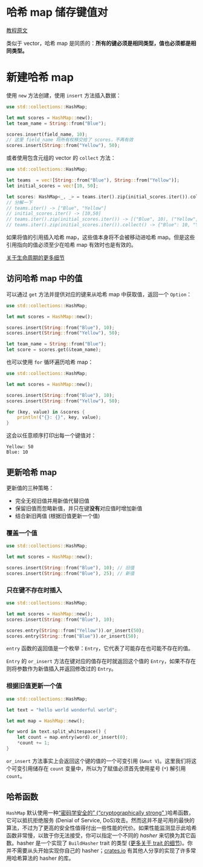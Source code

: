# 哈希 map 储存键值对

[教程原文](https://kaisery.github.io/trpl-zh-cn/ch08-03-hash-maps.html)

类似于 vector，哈希 map 是同质的：**所有的键必须是相同类型，值也必须都是相同类型。**

# 新建哈希 map

使用 `new` 方法创建，使用 `insert` 方法插入数据：

```rust
use std::collections::HashMap;

let mut scores = HashMap::new();
let team_name = String::from("Blue");

scores.insert(field_name, 10);
// 这里 field_name 将所有权移交给了 scores，不再有效
scores.insert(String::from("Yellow"), 50);
```

或者使用包含元组的 vector 的 `collect` 方法：

```rust
use std::collections::HashMap;

let teams  = vec![String::from("Blue"), String::from("Yellow")];
let initial_scores = vec![10, 50];

let scores: HashMap<_, _> = teams.iter().zip(initial_scores.iter()).collect();
// 分解一下
// teams.iter() -> ["Blue", "Yellow"]
// initial_scores.iter() -> [10,50]
// teams.iter().zip(initial_scores.iter()) -> [("Blue", 10), ("Yellow", 50)]
// teams.iter().zip(initial_scores.iter()).collect() -> {"Blue": 10, "Yellow": 50}

```


如果将值的引用插入哈希 map，这些值本身将不会被移动进哈希 map。但是这些引用指向的值必须至少在哈希 map 有效时也是有效的。

[关于生命周期的更多细节](https://kaisery.github.io/trpl-zh-cn/ch10-03-lifetime-syntax.html)

## 访问哈希 map 中的值

可以通过 `get` 方法并提供对应的键来从哈希 map 中获取值，返回一个 `Option`：

```rust
use std::collections::HashMap;

let mut scores = HashMap::new();

scores.insert(String::from("Blue"), 10);
scores.insert(String::from("Yellow"), 50);

let team_name = String::from("Blue");
let score = scores.get(&team_name);
```

也可以使用 `for` 循环遍历哈希 map：

```rust
use std::collections::HashMap;

let mut scores = HashMap::new();

scores.insert(String::from("Blue"), 10);
scores.insert(String::from("Yellow"), 50);

for (key, value) in &scores {
    println!("{}: {}", key, value);
}
```

这会以任意顺序打印出每一个键值对：

```shell
Yellow: 50
Blue: 10
```

## 更新哈希 map

更新值的三种策略：

- 完全无视旧值并用新值代替旧值
- 保留旧值而忽略新值，并只在键**没有**对应值时增加新值
- 结合新旧两值 (根据旧值更新一个值)

### 覆盖一个值

```rust
use std::collections::HashMap;

let mut scores = HashMap::new();

scores.insert(String::from("Blue"), 10); // 旧值
scores.insert(String::from("Blue"), 25); // 新值
```

### 只在键不存在时插入

```rust
use std::collections::HashMap;

let mut scores = HashMap::new();
scores.insert(String::from("Blue"), 10);

scores.entry(String::from("Yellow")).or_insert(50);
scores.entry(String::from("Blue")).or_insert(50);
```

`entry` 函数的返回值是一个枚举：`Entry`，它代表了可能存在也可能不存在的值。

`Entry` 的 `or_insert` 方法在键对应的值存在时就返回这个值的 `Entry`，如果不存在则将参数作为新值插入并返回修改过的 `Entry`。

### 根据旧值更新一个值

```rust
use std::collections::HashMap;

let text = "hello world wonderful world";

let mut map = HashMap::new();

for word in text.split_whitespace() {
    let count = map.entry(word).or_insert(0);
    *count += 1;
}
```

`or_insert` 方法事实上会返回这个键的值的一个可变引用 (`&mut V`)。这里我们将这个可变引用储存在 `count` 变量中，所以为了赋值必须首先使用星号 (`*`) 解引用 `count`。

## 哈希函数

`HashMap` 默认使用一种[“密码学安全的” (“cryptographically strong” )](https://www.131002.net/siphash/siphash.pdf)哈希函数，它可以抵抗拒绝服务 (Denial of Service, DoS)攻击。然而这并不是可用的最快的算法，不过为了更高的安全性值得付出一些性能的代价。如果性能监测显示此哈希函数非常慢，以致于你无法接受，你可以指定一个不同的 *hasher* 来切换为其它函数。hasher 是一个实现了 `BuildHasher` trait 的类型 ([更多关于 trait 的细节](https://kaisery.github.io/trpl-zh-cn/ch10-02-traits.html))。你并不需要从头开始实现你自己的 hasher；[crates.io](https://crates.io/) 有其他人分享的实现了许多常用哈希算法的 hasher 的库。
